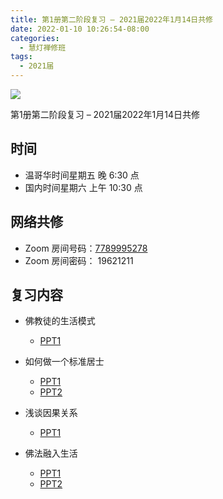 ```yaml
---
title: 第1册第二阶段复习 – 2021届2022年1月14日共修
date: 2022-01-10 10:26:54-08:00
categories:
  - 慧灯禅修班
tags:
  - 2021届
---
```

![](/f/up/maxresdefault.jpg)

 

第1册第二阶段复习 – 2021届2022年1月14日共修

## 时间

* 温哥华时间星期五 晚 6:30 点
* 国内时间星期六 上午 10:30 点

## 网络共修

* Zoom 房间号码：[7789995278](https://us02web.zoom.us/j/7789995278?pwd=VjZmbWJFY2k2K0E5RVB2cTNIQmhqUT09) 
* Zoom 房间密码： 19621211

## 复习内容

* 佛教徒的生活模式

  * [PPT1](https://s3.ap-northeast-1.wasabisys.com/hdcx/hdv/f/up/2020%E6%85%A7%E7%81%AF%E7%A6%85%E4%BF%AE%E7%8F%AD%E7%AC%AC%E5%8D%81%E5%A0%82%E8%AF%BE.pptx)
* 如何做一个标准居士

  * [PPT1](https://s3.ap-northeast-1.wasabisys.com/hdcx/hdv/f/up/2020%E6%85%A7%E7%81%AF%E7%A6%85%E4%BF%AE%E7%8F%AD%E7%AC%AC%E5%8D%81%E4%B8%80%E5%A0%82%E8%AF%BE.pptx)
  * [PPT2](https://s3.ap-northeast-1.wasabisys.com/hdcx/hdv/f/up/2020%E6%85%A7%E7%81%AF%E7%A6%85%E4%BF%AE%E7%8F%AD%E7%AC%AC%E5%8D%81%E4%BA%8C%E5%A0%82%E8%AF%BE.pptx)
* 浅谈因果关系

  * [PPT1](https://s3.ap-northeast-1.wasabisys.com/hdcx/hdv/f/up/2020%E6%85%A7%E7%81%AF%E7%A6%85%E4%BF%AE%E7%8F%AD%E7%AC%AC%E5%8D%81%E4%B8%89%E5%A0%82%E8%AF%BE.pptx)
* 佛法融入生活

  * [PPT1](https://s3.ap-northeast-1.wasabisys.com/hdcx/hdv/f/up/2020%E6%85%A7%E7%81%AF%E7%A6%85%E4%BF%AE%E7%8F%AD%E7%AC%AC%E5%8D%81%E5%9B%9B%E5%A0%82%E8%AF%BE-%E4%BD%9B%E6%B3%95%E8%9E%8D%E5%85%A5%E7%94%9F%E6%B4%BB%E4%B8%80.pptx)
  * [PPT2](https://s3.ap-northeast-1.wasabisys.com/hdcx/hdv/f/up/2020慧灯禅修班第十四堂课-佛法融入生活一.pptx)
